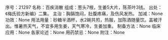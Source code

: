 序号：21297
名称：百疾消散
组成：葱头7根，生姜5大片，陈茶叶3钱。
出处：《梅氏验方新编》二集。
主治：胸膈饱闷，肚腹疼痛，及伤风发热。
加减：None
功效：None
用法用量：砂糖半酒杯，水2碗共煎，热服，加陈酒随量饮。盖被汗出。惟暑热天气，不宜多用生姜，天气寒冷，生姜加重。
制备方法：None
临床应用：None
各家论述：None
用药禁忌：None
附注：None
